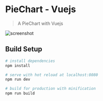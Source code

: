 # PieChart - Vuejs

> A PieChart with Vuejs

![screenshot](https://raw.github.com/andykras/vuejs-piechart/master/pie.gif)

## Build Setup

``` bash
# install dependencies
npm install

# serve with hot reload at localhost:8080
npm run dev

# build for production with minification
npm run build
```
